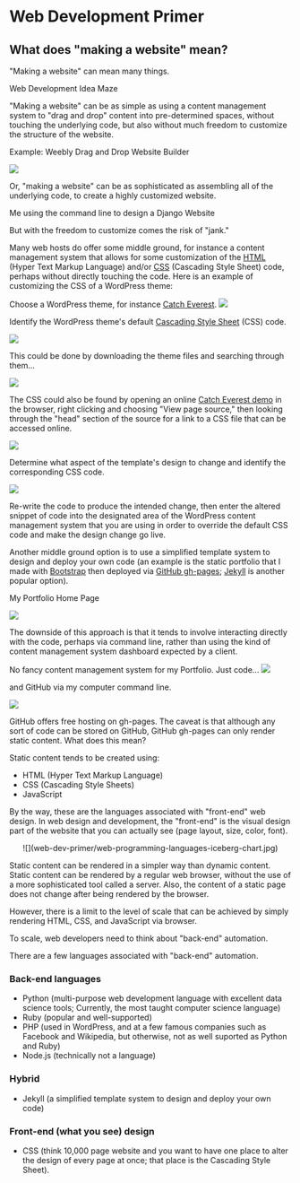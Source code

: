 # Web Development Primer

## What does "making a website" mean?

"Making a website" can mean many things. 

Web Development Idea Maze

"Making a website" can be as simple as using a content management system to "drag and drop" content into pre-determined spaces, without touching the underlying code, but also without much freedom to customize the structure of the website. 

Example: Weebly Drag and Drop Website Builder

![](web-dev-primer/weebly.png)

Or, "making a website" can be as sophisticated as assembling all of the underlying code, to create a highly customized website. 

Me using the command line to design a Django Website

But with the freedom to customize comes the risk of "jank."

Many web hosts do offer some middle ground, for instance a content management system that allows for some customization of the [HTML](http://en.wikipedia.org/wiki/HTML) (Hyper Text Markup Language) and/or [CSS](http://en.wikipedia.org/wiki/Cascading_Style_Sheets) (Cascading Style Sheet) code, perhaps without directly touching the code. Here is an example of customizing the CSS of a WordPress theme:

Choose a WordPress theme, for instance [Catch Everest](https://wordpress.org/themes/catch-everest).
![](web-dev-primer/catch-everest-template-desktop-view-home-page.jpg)

Identify the WordPress theme's default [Cascading Style Sheet](http://wp-themes.com/wp-content/themes/catch-everest/style.css?ver=4.0-beta2-20140725) (CSS) code. 

![](web-dev-primer/catch-everest-template-css.png)

This could be done by downloading the theme files and searching through them...

![](web-dev-primer/catch-everest-template-files-css.png)

The CSS could also be found by opening an online [Catch Everest demo](http://wp-themes.com/catch-everest/?TB_iframe=true&width=600&height=400) in the browser, right clicking and choosing "View page source," then looking through the "head" section of the source for a link to a CSS file that can be accessed online. 

![](web-dev-primer/catch-everest-theme-css-head.png)

Determine what aspect of the template's design to change and identify the corresponding CSS code.

![](web-dev-primer/catching-everest-template-css-background.png)

Re-write the code to produce the intended change, then enter the altered snippet of code into the designated area of the WordPress content management system that you are using in order to override the default CSS code and make the design change go live.

Another middle ground option is to use a simplified template system to design and deploy your own code (an example is the static portfolio that I made with [Bootstrap](http://getbootstrap.com) then deployed via [GitHub gh-pages](https://github.com/KatherineMichel/portfolio/tree/gh-pages); [Jekyll](http://jekyllrb.com) is another popular option). 

My Portfolio Home Page

![](web-dev-primer/katherine-michel-portfolio-home-page.png)

The downside of this approach is that it tends to involve interacting directly with the code, perhaps via command line, rather than using the kind of content management system dashboard expected by a client.  

No fancy content management system for my Portfolio. Just code...
![](web-dev-primer/katherine-michel-portfolio-code.png)

and GitHub via my computer command line. 

![](web-dev-primer/katherine-michel-portfolio-command-line.png)

GitHub offers free hosting on gh-pages. The caveat is that although any sort of code can be stored on GitHub, GitHub gh-pages can only render static content. What does this mean?  

Static content tends to be created using:
* HTML (Hyper Text Markup Language)
* CSS (Cascading Style Sheets)
* JavaScript

By the way, these are the languages associated with "front-end" web design. In web design and development, the "front-end" is the visual design part of the website that you can actually see (page layout, size, color, font). 

<center>
![](web-dev-primer/web-programming-languages-iceberg-chart.jpg)
</center>

Static content can be rendered in a simpler way than dynamic content. Static content can be rendered by a regular web browser, without the use of a more sophisticated tool called a server. Also, the content of a static page does not change after being rendered by the browser. 

However, there is a limit to the level of scale that can be achieved by simply rendering HTML, CSS, and JavaScript via browser. 

To scale, web developers need to think about "back-end" automation. 

There are a few languages associated with "back-end" automation. 

### Back-end languages
* Python (multi-purpose web development language with excellent data science tools; Currently, the most taught computer science language)  
* Ruby (popular and well-supported)
* PHP (used in WordPress, and at a few famous companies such as Facebook and Wikipedia, but otherwise, not as well suported as Python and Ruby)
* Node.js (technically not a language)

### Hybrid
* Jekyll (a simplified template system to design and deploy your own code)

### Front-end (what you see) design
* CSS (think 10,000 page website and you want to have one place to alter the design of every page at once; that place is the Cascading Style Sheet).

